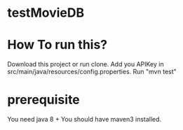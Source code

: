 # testMovieDB
# How To run this?
Download this project or run clone. Add you APIKey in src/main/java/resources/config.properties.
Run "mvn test"

# prerequisite
You need java 8 +
You should have maven3 installed.
